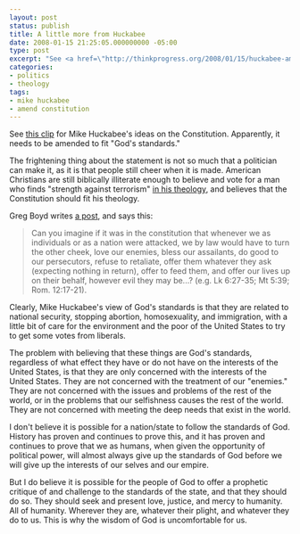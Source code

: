 ```yaml
---
layout: post
status: publish
title: A little more from Huckabee
date: 2008-01-15 21:25:05.000000000 -05:00
type: post
excerpt: "See <a href=\"http://thinkprogress.org/2008/01/15/huckabee-amend-the-constitution-to-gods-standards/\">this clip</a> for Mike Huckabee's ideas on the Constitution. Apparently, it needs to be amended to fit &ldquot;God's standards.&rdquot;"
categories:
- politics
- theology
tags:
- mike huckabee
- amend constitution
---
```

See <a href="http://thinkprogress.org/2008/01/15/huckabee-amend-the-constitution-to-gods-standards/">this clip</a> for Mike Huckabee's ideas on the Constitution. Apparently, it needs to be amended to fit "God's standards."

The frightening thing about the statement is not so much that a politician can make it, as it is that people still cheer when it is made. American Christians are still biblically illiterate enough to believe and vote for a man who finds "strength against terrorism" <a href="http://jonathanstegall.com/2007/12/20/gathered-thoughts-on-huckabee/">in his theology</a>, and believes that the Constitution should fit his theology.

Greg Boyd writes <a href="http://gregboyd.blogspot.com/2008/01/huckabee-on-amending-constitution.html">a post</a>, and says this:
<blockquote><p>Can you imagine if it was in the constitution that whenever we as individuals or as a nation were attacked, we by law would have to turn the other cheek, love our enemies, bless our assailants, do good to our persecutors, refuse to retaliate, offer them whatever they ask (expecting nothing in return), offer to feed them, and offer our lives up on their behalf, however evil they may be...? (e.g. Lk 6:27-35; Mt 5:39; Rom. 12:17-21).</p></blockquote>
Clearly, Mike Huckabee's view of God's standards is that they are related to national security, stopping abortion, homosexuality, and immigration, with a little bit of care for the environment and the poor of the United States to try to get some votes from liberals.

The problem with believing that these things are God's standards, regardless of what effect they have or do not have on the interests of the United States, is that they are only concerned with the interests of the United States. They are not concerned with the treatment of our "enemies." They are not concerned with the issues and problems of the rest of the world, or in the problems that our selfishness causes the rest of the world. They are not concerned with meeting the deep needs that exist in the world.

I don't believe it is possible for a nation/state to follow the standards of God. History has proven and continues to prove this, and it has proven and continues to prove that we as humans, when given the opportunity of political power, will almost always give up the standards of God before we will give up the interests of our selves and our empire.

But I do believe it is possible for the people of God to offer a prophetic critique of and challenge to the standards of the state, and that they should do so. They should seek and present love, justice, and mercy to humanity. All of humanity. Wherever they are, whatever their plight, and whatever they do to us. This is why the wisdom of God is uncomfortable for us.
